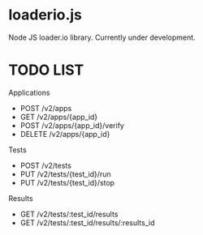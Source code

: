loaderio.js
===========

Node JS loader.io library. Currently under development.

# TODO LIST

Applications
- POST /v2/apps
- GET /v2/apps/{app_id}
- POST /v2/apps/{app_id}/verify
- DELETE /v2/apps/{app_id}

Tests
- POST /v2/tests
- PUT /v2/tests/{test_id}/run
- PUT /v2/tests/{test_id}/stop

Results
- GET /v2/tests/:test_id/results
- GET /v2/tests/:test_id/results/:results_id